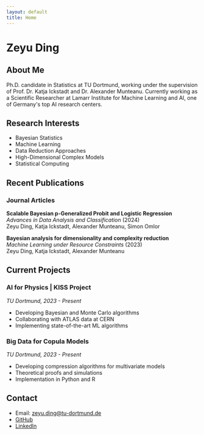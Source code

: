 ```yaml
---
layout: default
title: Home
---
```


# Zeyu Ding

## About Me

Ph.D. candidate in Statistics at TU Dortmund, working under the supervision of Prof. Dr. Katja Ickstadt and Dr. Alexander Munteanu. Currently working as a Scientific Researcher at Lamarr Institute for Machine Learning and AI, one of Germany's top AI research centers.

## Research Interests

- Bayesian Statistics
- Machine Learning
- Data Reduction Approaches
- High-Dimensional Complex Models
- Statistical Computing

## Recent Publications

### Journal Articles

**Scalable Bayesian p-Generalized Probit and Logistic Regression**  
*Advances in Data Analysis and Classification* (2024)  
Zeyu Ding, Katja Ickstadt, Alexander Munteanu, Simon Omlor

**Bayesian analysis for dimensionality and complexity reduction**  
*Machine Learning under Resource Constraints* (2023)  
Zeyu Ding, Katja Ickstadt, Alexander Munteanu

## Current Projects

### AI for Physics | KISS Project
*TU Dortmund, 2023 - Present*
- Developing Bayesian and Monte Carlo algorithms
- Collaborating with ATLAS data at CERN
- Implementing state-of-the-art ML algorithms

### Big Data for Copula Models
*TU Dortmund, 2023 - Present*
- Developing compression algorithms for multivariate models
- Theoretical proofs and simulations
- Implementation in Python and R

## Contact

- Email: zeyu.ding@tu-dortmund.de
- [GitHub](https://github.com/zeyudsai)
- [LinkedIn](https://www.linkedin.com/in/zeyu-ding-sai/)

